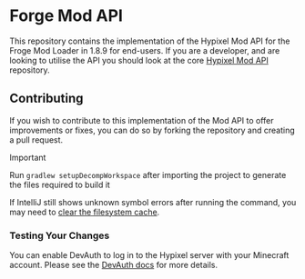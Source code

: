 # Forge Mod API

This repository contains the implementation of the Hypixel Mod API for the Froge Mod Loader in 1.8.9 for end-users. If you are a developer, and are looking to utilise the API you should look at the core [Hypixel Mod API](https://github.com/HypixelDev/ModAPI) repository.


## Contributing

If you wish to contribute to this implementation of the Mod API to offer improvements or fixes, you can do so by forking the repository and creating a pull request.

> [!IMPORTANT]  
> Run `gradlew setupDecompWorkspace` after importing the project to generate the files required to build it

If IntelliJ still shows unknown symbol errors after running the command, you may need to [clear the filesystem cache](https://www.jetbrains.com/help/idea/invalidate-caches.html).

### Testing Your Changes

You can enable DevAuth to log in to the Hypixel server with your Minecraft account. Please see the [DevAuth docs](https://github.com/DJtheRedstoner/DevAuth) for more details.